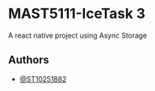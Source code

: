 
# MAST5111-IceTask 3

A react native project using Async Storage


## Authors

- [@ST10251882](https://github.com/ST10251882)

